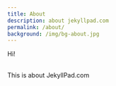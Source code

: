 ```yaml
---
title: About
description: about jekyllpad.com
permalink: /about/
background: /img/bg-about.jpg
---
```

Hi!
<br />
<br />
<p>
This is about JekyllPad.com 
</p>
